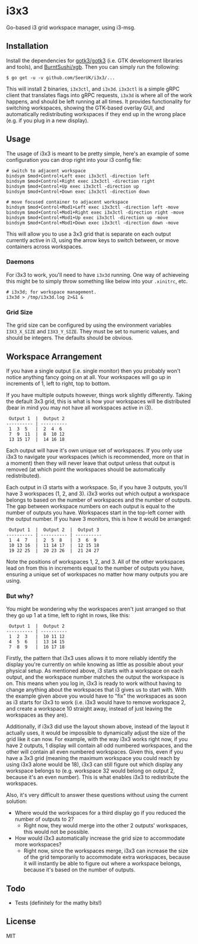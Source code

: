 # i3x3

Go-based i3 grid workspace manager, using i3-msg.

## Installation

Install the dependencies for [gotk3/gotk3][1] (i.e. GTK development libraries and tools), and 
[BurntSushi/xgb][2]. Then you can simply run the following:

```
$ go get -u -v github.com/SeerUK/i3x3/...
```

This will install 2 binaries, `i3x3ctl`, and `i3x3d`. `i3x3ctl` is a simple gRPC client that 
translates flags into gRPC requests, `i3x3d` is where all of the work happens, and should be left
running at all times. It provides functionality for switching workspaces, showing the GTK-based
overlay GUI, and automatically redistributing workspaces if they end up in the wrong place (e.g. if
you plug in a new display).

## Usage

The usage of i3x3 is meant to be pretty simple, here's an example of some configuration you can drop 
right into your i3 config file:

```
# switch to adjacent workspace
bindsym $mod+Control+Left exec i3x3ctl -direction left
bindsym $mod+Control+Right exec i3x3ctl -direction right
bindsym $mod+Control+Up exec i3x3ctl -direction up
bindsym $mod+Control+Down exec i3x3ctl -direction down

# move focused container to adjacent workspace
bindsym $mod+Control+Mod1+Left exec i3x3ctl -direction left -move
bindsym $mod+Control+Mod1+Right exec i3x3ctl -direction right -move
bindsym $mod+Control+Mod1+Up exec i3x3ctl -direction up -move
bindsym $mod+Control+Mod1+Down exec i3x3ctl -direction down -move
```

This will allow you to use a 3x3 grid that is separate on each output currently active in i3, using 
the arrow keys to switch between, or move containers across workspaces.

### Daemons

For i3x3 to work, you'll need to have `i3x3d` running. One way of achieveing this might be to simply
throw something like below into your `.xinitrc`, etc.

```
# i3x3d; for workspace management.
i3x3d > /tmp/i3x3d.log 2>&1 &
```  

### Grid Size

The grid size can be configured by using the environment variables `I3X3_X_SIZE` and `I3X3_Y_SIZE`.
They must be set to numeric values, and should be integers. The defaults should be obvious.

## Workspace Arrangement

If you have a single output (i.e. single monitor) then you probably won't notice anything fancy 
going on at all. Your workspaces will go up in increments of 1, left to right, top to bottom.

If you have multiple outputs however, things work slightly differently. Taking the default 3x3 grid,
this is what is how your workspaces will be distributed (bear in mind you may not have all 
workspaces active in i3).

```
 Output 1  |  Output 2
---------- | ----------
 1  3  5   |  2  4  6
 7  9  11  |  8  10 12
 13 15 17  |  14 16 18
```

Each output will have it's own unique set of workspaces. If you only use i3x3 to navigate your 
workspaces (which is recommended, more on that in a moment) then they will never leave that output
unless that output is removed (at which point the workspaces should be automatically redistributed).

Each output in i3 starts with a workspace. So, if you have 3 outputs, you'll have 3 workspaces (1, 
2, and 3). i3x3 works out which output a workspace belongs to based on the number of workspaces 
and the number of outputs. The gap between workspace numbers on each output is equal to the number 
of outputs you have. Workspaces start in the top-left corner with the output number. If you have 3
monitors, this is how it would be arranged:


```
 Output 1  |  Output 2  |  Output 3
---------- | ---------- | ----------
 1  4  7   |  2  5  8   |  3  6  9
 10 13 16  |  11 14 17  |  12 15 18
 19 22 25  |  20 23 26  |  21 24 27
```

Note the positions of workspaces 1, 2, and 3. All of the other workspaces lead on from this in 
increments equal to the number of outputs you have, ensuring a unique set of workspaces no matter 
how many outputs you are using.

### But why?

You might be wondering why the workspaces aren't just arranged so that they go up 1 at a time, left
to right in rows, like this:

```
 Output 1  |  Output 2 
---------- | ----------
 1  2  3   |  10 11 12 
 4  5  6   |  13 14 15
 7  8  9   |  16 17 18
```

Firstly, the pattern that i3x3 uses allows it to more reliably identify the display you're 
currently on while knowing as little as possible about your physical setup. As mentioned above, i3 
starts with a workspace on each output, and the workspace number matches the output the workspace is 
on. This means when you log in, i3x3 is ready to work without having to change anything about the
workspaces that i3 gives us to start with. With the example given above you would have to "fix" the
workspaces as soon as i3 starts for i3x3 to work (i.e. i3x3 would have to remove workspace 2, and 
create a workspace 10 straight away, instead of just leaving the workspaces as they are).

Additionally, if i3x3 did use the layout shown above, instead of the layout it actually uses, it 
would be impossible to dynamically adjust the size of the grid like it can now. For example, with
the way i3x3 works right now, if you have 2 outputs, 1 display will contain all odd numbered 
workspaces, and the other will contain all even numbered workspaces. Given this, even if you have a 
3x3 grid (meaning the maximum workspace you could reach by using i3x3 alone would be 18), i3x3 can 
still figure out which display any workspace belongs to (e.g. workspace 32 would belong on output 2,
because it's an even number). This is what enables i3x3 to redistribute the workspaces.

Also, it's very difficult to answer these questions without using the current solution:

* Where would the workspaces for a third display go if you reduced the number of outputs to 2?
    * Right now, they would merge into the other 2 outputs' workspaces, this would not be possible.
* How would i3x3 automatically increase the grid size to accommodate more workspaces?
     * Right now, since the workspaces merge, i3x3 can increase the size of the grid temporarily to 
     accommodate extra workspaces, because it will instantly be able to figure out where a workspace
     belongs, because it's based on the number of outputs.

## Todo

* Tests (definitely for the mathy bits!)

## License

MIT

[1]: https://github.com/gotk3/gotk3
[2]: https://github.com/BurntSushi/xgb
